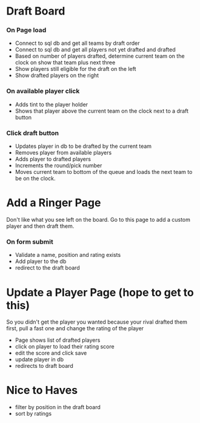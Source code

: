 # Draft Board
### On Page load

- Connect to sql db and get all teams by draft order
- Connect to sql db and get all players not yet drafted and drafted
- Based on number of players drafted, determine current team on the clock on show that team plus next three
- Show players still eligible for the draft on the left
- Show drafted players on the right

### On available player click

- Adds tint to the player holder
- Shows that player above the current team on the clock next to a draft button

### Click draft button
- Updates player in db to be drafted by the current team
- Removes player from available players
- Adds player to drafted players
- Increments the round/pick number
- Moves current team to bottom of the queue and loads the next team to be on the clock.

# Add a Ringer Page
Don't like what you see left on the board. Go to this page to add a custom player and then draft them.

### On form submit
- Validate a name, position and rating exists
- Add player to the db
- redirect to the draft board

# Update a Player Page (hope to get to this)
So you didn't get the player you wanted because your rival drafted them first, pull a fast one and change the rating of the player

- Page shows list of drafted players
- click on player to load their rating score
- edit the score and click save
- update player in db
- redirects to draft board

# Nice to Haves
- filter by position in the draft board
- sort by ratings

